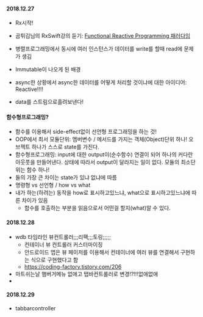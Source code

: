 #### 2018.12.27
- Rx시작!
- 곰튀김님의 RxSwift강의 듣기: [Functional Reactive Programming 패러다임](https://www.youtube.com/watch?v=cXi_CmZuBgg&list=PL03rJBlpwTaD6HmnyeLW5Pv-nz2aEm-MS)



- 병렬프로그래밍에서 동시에 여러 인스턴스가 데이터를 write를 할때 read에 문제가 생김
- Immutable이 나오게 된 배경
- async한 상황에서 async한 데이터를 어떻게 처리할 것이냐에 대한 아이디어: Reactive!!!!
- data를 스트림으로흘려보낸다!


#### 함수형프로그래밍?
- 함수를 이용해서 side-effect없이 선언형 프로그래밍을 하는 것!
- OOP에서 최서 모듈단위: 멤버변수 / 메서드를 가지는 객체(Object)단위 하나! 오브젝트 하나가 스스로 state를 가진다.
- 함수형프로그래밍: input에 대한 output이(순수함수) 연결이 되어 하나의 커다란 아웃풋을 만들어낸다. 상태에 따라서 output이 달라지는 일이 없다. 모듈의 최소단위는 함수 하나!
- 둘의 가장 큰 차이는 state가 있냐 없냐에 따름
- 명령형 vs 선언형 / how vs what
- 내가 하는(하려는) 동작을 how로 표시하고있느냐, what으로 표시하고있느냐에 따른 차이가 있음
  - 함수를 호출하는 부분을 읽음으로서 어떤걸 할지(what)알 수 있다.

#### 2018.12.28
- wdb 타임라인 뷰컨트롤러;;;리팩;;;토링;;;;;
  - 컨테이너 뷰 컨트롤러 커스터마이징
  - 안드로이드 앱은 뷰 페이저를 이용해서 컨테이너에 여러 뷰를 연결해서 구현하는 식으로 구현했다고 함
  - https://coding-factory.tistory.com/206
- 마트쉬는날 햄버거메뉴 없애고 탭바컨트롤러로 변경!?!!!없애없애
-


#### 2018.12.29
- tabbarcontroller
